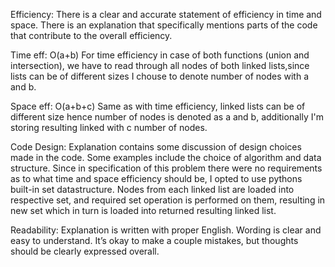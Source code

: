 Efficiency: There is a clear and accurate statement of efficiency in time and space. There is an explanation that specifically mentions parts of the code that contribute to the overall efficiency.

Time eff: O(a+b)
For time efficiency in case of both functions (union and intersection), we have to read through all nodes of both linked lists,since lists can be of different sizes I chouse to denote number of nodes with a and b.

Space eff: O(a+b+c)
Same as with time efficiency, linked lists can be of different size hence number of nodes is denoted as a and b, additionally I'm storing resulting linked with c number of nodes.

Code Design: Explanation contains some discussion of design choices made in the code. Some examples include the choice of algorithm and data structure.
Since in specification of this problem there were no requirements as to what time and space efficiency should be, I opted to use pythons built-in set datastructure. Nodes from each linked list are loaded into respective set, and required set operation is performed on them, resulting in new set which in turn is loaded into returned resulting linked list. 

Readability: Explanation is written with proper English. Wording is clear and easy to understand. It’s okay to make a couple mistakes, but thoughts should be clearly expressed overall.
